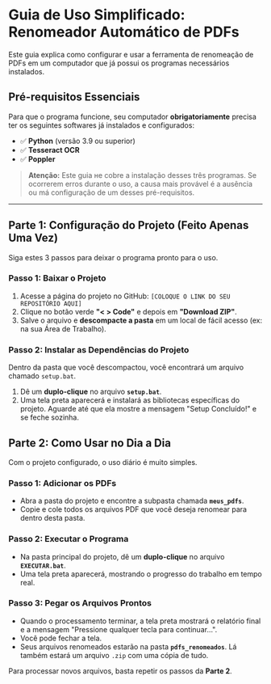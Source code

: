 # Guia de Uso Simplificado: Renomeador Automático de PDFs

Este guia explica como configurar e usar a ferramenta de renomeação de PDFs em um computador que já possui os programas necessários instalados.

## Pré-requisitos Essenciais

Para que o programa funcione, seu computador **obrigatoriamente** precisa ter os seguintes softwares já instalados e configurados:

* ✅ **Python** (versão 3.9 ou superior)
* ✅ **Tesseract OCR**
* ✅ **Poppler**

> **Atenção:** Este guia не cobre a instalação desses três programas. Se ocorrerem erros durante o uso, a causa mais provável é a ausência ou má configuração de um desses pré-requisitos.

---

## Parte 1: Configuração do Projeto (Feito Apenas Uma Vez)

Siga estes 3 passos para deixar o programa pronto para o uso.

### Passo 1: Baixar o Projeto
1.  Acesse a página do projeto no GitHub: `[COLOQUE O LINK DO SEU REPOSITÓRIO AQUI]`
2.  Clique no botão verde **"< > Code"** e depois em **"Download ZIP"**.
3.  Salve o arquivo e **descompacte a pasta** em um local de fácil acesso (ex: na sua Área de Trabalho).

### Passo 2: Instalar as Dependências do Projeto
Dentro da pasta que você descompactou, você encontrará um arquivo chamado `setup.bat`.
1.  Dê um **duplo-clique** no arquivo **`setup.bat`**.
2.  Uma tela preta aparecerá e instalará as bibliotecas específicas do projeto. Aguarde até que ela mostre a mensagem "Setup Concluído!" e se feche sozinha.

## Parte 2: Como Usar no Dia a Dia

Com o projeto configurado, o uso diário é muito simples.

### Passo 1: Adicionar os PDFs
* Abra a pasta do projeto e encontre a subpasta chamada **`meus_pdfs`**.
* Copie e cole todos os arquivos PDF que você deseja renomear para dentro desta pasta.

### Passo 2: Executar o Programa
* Na pasta principal do projeto, dê um **duplo-clique** no arquivo **`EXECUTAR.bat`**.
* Uma tela preta aparecerá, mostrando o progresso do trabalho em tempo real.

### Passo 3: Pegar os Arquivos Prontos
* Quando o processamento terminar, a tela preta mostrará o relatório final e a mensagem "Pressione qualquer tecla para continuar...".
* Você pode fechar a tela.
* Seus arquivos renomeados estarão na pasta **`pdfs_renomeados`**. Lá também estará um arquivo `.zip` com uma cópia de tudo.

Para processar novos arquivos, basta repetir os passos da **Parte 2**.
